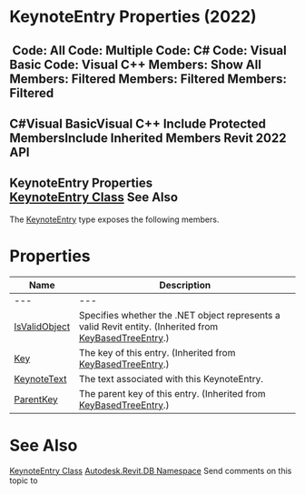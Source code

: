 # KeynoteEntry Properties (2022)

﻿
 Code: All Code: Multiple Code: C# Code: Visual Basic Code: Visual C++  Members: Show All Members: Filtered Members: Filtered Members: Filtered   
---  
C#Visual BasicVisual C++
Include Protected MembersInclude Inherited Members
Revit 2022 API  
---  
KeynoteEntry Properties  
[KeynoteEntry Class](a4537bdf-25eb-0542-ab28-affcaf5632c2.md "KeynoteEntry Class") See Also  
---  
The [KeynoteEntry](a4537bdf-25eb-0542-ab28-affcaf5632c2.md "KeynoteEntry Class") type exposes the following members.
# Properties
| Name | Description |
| --- | --- |
| --- | --- | --- |
| [IsValidObject](45dd48e4-2b94-5484-9050-d77a56d25f90.md "IsValidObject Property") | Specifies whether the .NET object represents a valid Revit entity.  (Inherited from [KeyBasedTreeEntry](119355ca-f9b6-3d6a-b315-6977ac95edbe.md "KeyBasedTreeEntry Class").) |
| [Key](a9234c64-9ec4-7c5e-e94e-70e69452ca1c.md "Key Property") | The key of this entry.  (Inherited from [KeyBasedTreeEntry](119355ca-f9b6-3d6a-b315-6977ac95edbe.md "KeyBasedTreeEntry Class").) |
| [KeynoteText](dbff893a-0faf-34bc-c79f-55ad173d1c93.md "KeynoteText Property") | The text associated with this KeynoteEntry. |
| [ParentKey](6fa8dcd2-5fc4-5ec2-033a-a9dd09e5ff99.md "ParentKey Property") | The parent key of this entry.  (Inherited from [KeyBasedTreeEntry](119355ca-f9b6-3d6a-b315-6977ac95edbe.md "KeyBasedTreeEntry Class").) |

# See Also
[KeynoteEntry Class](a4537bdf-25eb-0542-ab28-affcaf5632c2.md "KeynoteEntry Class")
[Autodesk.Revit.DB Namespace](87546ba7-461b-c646-cbb1-2cb8f5bff8b2.md "Autodesk.Revit.DB Namespace")
Send comments on this topic to 